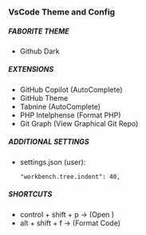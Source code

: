 ### VsCode Theme and Config

##### FABORITE THEME
- Github Dark

##### EXTENSIONS   
- GitHub Copilot (AutoComplete)
- GitHub Theme    
- Tabnine (AutoComplete)
- PHP Intelphense (Format PHP)
- Git Graph (View Graphical Git Repo)

##### ADDITIONAL SETTINGS   
- settings.json (user):
    ```
    "workbench.tree.indent": 40,
    ```

##### SHORTCUTS        
- control + shift + p   ->  (Open )
- alt + shift + f       ->  (Format Code)
    